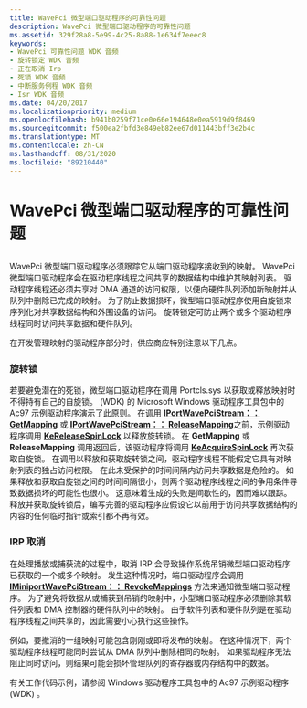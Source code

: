 ```yaml
---
title: WavePci 微型端口驱动程序的可靠性问题
description: WavePci 微型端口驱动程序的可靠性问题
ms.assetid: 329f28a8-5e99-4c25-8a88-1e634f7eeec8
keywords:
- WavePci 可靠性问题 WDK 音频
- 旋转锁定 WDK 音频
- 正在取消 Irp
- 死锁 WDK 音频
- 中断服务例程 WDK 音频
- Isr WDK 音频
ms.date: 04/20/2017
ms.localizationpriority: medium
ms.openlocfilehash: b941b0259f71ce0e66e194648e0ea5919d9f8469
ms.sourcegitcommit: f500ea2fbfd3e849eb82ee67d011443bff3e2b4c
ms.translationtype: MT
ms.contentlocale: zh-CN
ms.lasthandoff: 08/31/2020
ms.locfileid: "89210440"
---
```

# <a name="reliability-issues-for-a-wavepci-miniport-driver"></a>WavePci 微型端口驱动程序的可靠性问题


## <span id="reliability_issues_for_a_wavepci_miniport_driver"></span><span id="RELIABILITY_ISSUES_FOR_A_WAVEPCI_MINIPORT_DRIVER"></span>


WavePci 微型端口驱动程序必须跟踪它从端口驱动程序接收到的映射。 WavePci 微型端口驱动程序会在驱动程序线程之间共享的数据结构中维护其映射列表。 驱动程序线程还必须共享对 DMA 通道的访问权限，以便向硬件队列添加新映射并从队列中删除已完成的映射。 为了防止数据损坏，微型端口驱动程序使用自旋锁来序列化对共享数据结构和外围设备的访问。 旋转锁定可防止两个或多个驱动程序线程同时访问共享数据和硬件队列。

在开发管理映射的驱动程序部分时，供应商应特别注意以下几点。

### <a name="span-idspin_locksspanspan-idspin_locksspanspan-idspin_locksspanspin-locks"></a><span id="Spin_Locks"></span><span id="spin_locks"></span><span id="SPIN_LOCKS"></span>旋转锁

若要避免潜在的死锁，微型端口驱动程序在调用 Portcls.sys 以获取或释放映射时不得持有自己的自旋锁。  (WDK) 的 Microsoft Windows 驱动程序工具包中的 Ac97 示例驱动程序演示了此原则。 在调用 [**IPortWavePciStream：： GetMapping**](/windows-hardware/drivers/ddi/portcls/nf-portcls-iportwavepcistream-getmapping) 或 [**IPortWavePciStream：： ReleaseMapping**](/windows-hardware/drivers/ddi/portcls/nf-portcls-iportwavepcistream-releasemapping)之前，示例驱动程序调用 [**KeReleaseSpinLock**](/windows-hardware/drivers/ddi/wdm/nf-wdm-kereleasespinlock) 以释放旋转锁。 在 **GetMapping** 或 **ReleaseMapping** 调用返回后，该驱动程序将调用 [**KeAcquireSpinLock**](/windows-hardware/drivers/ddi/wdm/nf-wdm-keacquirespinlock) 再次获取自旋锁。 在调用以释放和获取旋转锁之间，驱动程序线程不能假定它具有对映射列表的独占访问权限。 在此未受保护的时间间隔内访问共享数据是危险的。 如果释放和获取自旋锁之间的时间间隔很小，则两个驱动程序线程之间的争用条件导致数据损坏的可能性也很小。 这意味着生成的失败是间歇性的，因而难以跟踪。 释放并获取旋转锁后，编写完善的驱动程序应假设它以前用于访问共享数据结构的内容的任何临时指针或索引都不再有效。

### <a name="span-idirp_cancellationspanspan-idirp_cancellationspanspan-idirp_cancellationspanirp-cancellation"></a><span id="IRP_Cancellation"></span><span id="irp_cancellation"></span><span id="IRP_CANCELLATION"></span>IRP 取消

在处理播放或捕获流的过程中，取消 IRP 会导致操作系统吊销微型端口驱动程序已获取的一个或多个映射。 发生这种情况时，端口驱动程序会调用 [**IMiniportWavePciStream：： RevokeMappings**](/windows-hardware/drivers/ddi/portcls/nf-portcls-iminiportwavepcistream-revokemappings) 方法来通知微型端口驱动程序。 为了避免将数据从或捕获到吊销的映射中，小型端口驱动程序必须删除其软件列表和 DMA 控制器的硬件队列中的映射。 由于软件列表和硬件队列是在驱动程序线程之间共享的，因此需要小心执行这些操作。

例如，要撤消的一组映射可能包含刚刚或即将发布的映射。 在这种情况下，两个驱动程序线程可能同时尝试从 DMA 队列中删除相同的映射。 如果驱动程序无法阻止同时访问，则结果可能会损坏管理队列的寄存器或内存结构中的数据。

有关工作代码示例，请参阅 Windows 驱动程序工具包中的 Ac97 示例驱动程序 (WDK) 。

 

